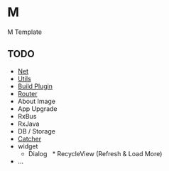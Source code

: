 # M
M Template

## TODO
 * [Net](https://github.com/motcwang/MHttp)
 * [Utils](https://github.com/motcwang/MCommon)
 * [Build Plugin](https://github.com/motcwang/MV2Build)
 * [Router](https://github.com/motcwang/MRouter)
 * About Image
 * App Upgrade
 * RxBus
 * RxJava
 * DB / Storage
 * [Catcher](https://github.com/motcwang/MCatcher)
 * widget
   * Dialog
   * RecycleView (Refresh & Load More)
 * ...
